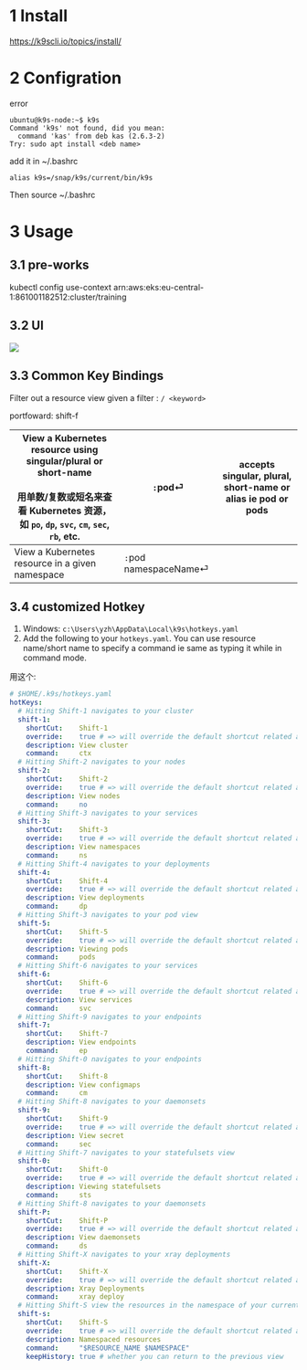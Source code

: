 # 1 Install 

https://k9scli.io/topics/install/


# 2 Configration 


error
```
ubuntu@k9s-node:~$ k9s
Command 'k9s' not found, did you mean:
  command 'kas' from deb kas (2.6.3-2)
Try: sudo apt install <deb name>
```

add it in ~/.bashrc  
```
alias k9s=/snap/k9s/current/bin/k9s
```

Then 
source ~/.bashrc 


# 3 Usage 

## 3.1 pre-works

kubectl config use-context arn:aws:eks:eu-central-1:861001182512:cluster/training  

## 3.2 UI 


![](https://i.cloudnative.to/~gitbook/image?url=https%3A%2F%2F2547706445-files.gitbook.io%2F%7E%2Ffiles%2Fv0%2Fb%2Fgitbook-legacy-files%2Fo%2Fassets%252F-MNIMs8Ubg1Uqdpgfw0o%252F-MO9zTNxi9Wxg2V7HfLc%252F-MOAPJYScwIoFVzm7ySC%252Fimage.png%3Falt%3Dmedia%26token%3D861cfd23-379b-47c2-ad29-c8b121265fa3&width=768&dpr=4&quality=100&sign=ce4bc075&sv=1)

## 3.3 Common Key Bindings

Filter out a resource view given a filter : `/ <keyword>`

portfoward: shift-f 

| View a Kubernetes resource using singular/plural or short-name<br><br>用单数/复数或短名来查看 Kubernetes 资源，如 `po`, `dp`, `svc`, `cm`, `sec`, `rb`, etc. | `:`pod⏎               | accepts singular, plural, short-name or alias ie pod or pods |
| --------------------------------------------------------------------------------------------------------------------------------------------- | --------------------- | ------------------------------------------------------------ |
| View a Kubernetes resource in a given namespace                                                                                               | `:`pod namespaceName⏎ |                                                              |


## 3.4 customized Hotkey

1. Windows: `c:\Users\yzh\AppData\Local\k9s\hotkeys.yaml`
2. Add the following to your `hotkeys.yaml`. You can use resource name/short name to specify a command ie same as typing it while in command mode.

用这个: 
```yaml
# $HOME/.k9s/hotkeys.yaml
hotKeys:
  # Hitting Shift-1 navigates to your cluster 
  shift-1:
    shortCut:    Shift-1
    override:    true # => will override the default shortcut related action if set to true (default to false)
    description: View cluster
    command:     ctx
  # Hitting Shift-2 navigates to your nodes 
  shift-2:
    shortCut:    Shift-2
    override:    true # => will override the default shortcut related action if set to true (default to false)
    description: View nodes
    command:     no
  # Hitting Shift-3 navigates to your services 
  shift-3:
    shortCut:    Shift-3
    override:    true # => will override the default shortcut related action if set to true (default to false)
    description: View namespaces
    command:     ns
  # Hitting Shift-4 navigates to your deployments
  shift-4:
    shortCut:    Shift-4
    override:    true # => will override the default shortcut related action if set to true (default to false)
    description: View deployments
    command:     dp
  # Hitting Shift-3 navigates to your pod view
  shift-5:
    shortCut:    Shift-5
    override:    true # => will override the default shortcut related action if set to true (default to false)
    description: Viewing pods
    command:     pods
  # Hitting Shift-6 navigates to your services 
  shift-6:
    shortCut:    Shift-6
    override:    true # => will override the default shortcut related action if set to true (default to false)
    description: View services
    command:     svc
  # Hitting Shift-9 navigates to your endpoints
  shift-7:
    shortCut:    Shift-7
    description: View endpoints
    command:     ep
  # Hitting Shift-0 navigates to your endpoints
  shift-8:
    shortCut:    Shift-8
    description: View configmaps
    command:     cm
  # Hitting Shift-8 navigates to your daemonsets
  shift-9:
    shortCut:    Shift-9
    override:    true # => will override the default shortcut related action if set to true (default to false)
    description: View secret
    command:     sec
  # Hitting Shift-7 navigates to your statefulsets view
  shift-0:
    shortCut:    Shift-0
    override:    true # => will override the default shortcut related action if set to true (default to false)
    description: Viewing statefulsets
    command:     sts
  # Hitting Shift-8 navigates to your daemonsets
  shift-P:
    shortCut:    Shift-P
    override:    true # => will override the default shortcut related action if set to true (default to false)
    description: View daemonsets
    command:     ds
  # Hitting Shift-X navigates to your xray deployments
  shift-X:
    shortCut:    Shift-X
    override:    true # => will override the default shortcut related action if set to true (default to false)
    description: Xray Deployments
    command:     xray deploy
  # Hitting Shift-S view the resources in the namespace of your current selection
  shift-s:
    shortCut:    Shift-S
    override:    true # => will override the default shortcut related action if set to true (default to false)
    description: Namespaced resources
    command:     "$RESOURCE_NAME $NAMESPACE"
    keepHistory: true # whether you can return to the previous view
```
